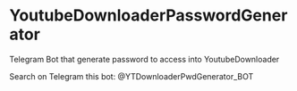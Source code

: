 # YoutubeDownloaderPasswordGenerator
Telegram Bot that generate password to access into YoutubeDownloader

Search on Telegram this bot: @YTDownloaderPwdGenerator_BOT
